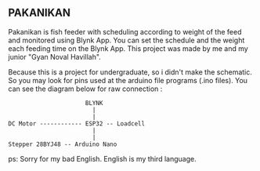 ## PAKANIKAN

Pakanikan is fish feeder with scheduling according to weight of the feed and monitored using Blynk App.
You can set the schedule and the weight each feeding time on the Blynk App. This project was made by me and my junior "Gyan Noval Havillah".

Because this is a project for undergraduate, so i didn't make the schematic. So you may look for pins used at the arduino file programs (.ino files).
You can see the diagram below for raw connection :

```
                      BLYNK
                        |
                        |
DC Motor ------------ ESP32 -- Loadcell
                        |
                        |
Stepper 28BYJ48 -- Arduino Nano
```




ps: Sorry for my bad English. English is my third language.
